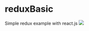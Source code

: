# reduxBasic
Simple redux example with react.js
[![](https://i.hizliresim.com/RPbE7m.png)](https://i.hizliresim.com/RPbE7m.png)
